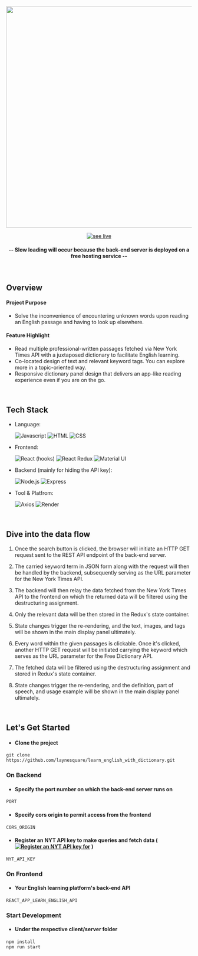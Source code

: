 </br>
<p align="center">
<img width='600' src='https://i.imgur.com/EOSLxYa.jpg'></img>
</p>

<div align="center">
  
[![see live](https://img.shields.io/badge/SEE%20LIVE-c26048?style=for-the-badge&logo=github)](https://laynesquare.github.io/learn_english_with_dictionary/)
 
#### -- Slow loading will occur because the back-end server is deployed on a free hosting service --
 </div>
  
<br/>

## Overview

#### Project Purpose

- Solve the inconvenience of encountering unknown words upon reading an English passage and having to look up elsewhere.

#### Feature Highlight

- Read multiple professional-written passages fetched via New York Times API with a juxtaposed dictionary to facilitate English learning.
- Co-located design of text and relevant keyword tags. You can explore more in a topic-oriented way.
- Responsive dictionary panel design that delivers an app-like reading experience even if you are on the go.

<br/>

## Tech Stack

- Language:<br/>

  ![Javascript](https://img.shields.io/badge/Javascript-c26048?style=for-the-badge)
  ![HTML](https://img.shields.io/badge/HTML-c26048?style=for-the-badge)
  ![CSS](https://img.shields.io/badge/CSS-c26048?style=for-the-badge)

- Frontend: <br/>

  ![React (hooks)](<https://img.shields.io/badge/React%20(Hooks)-c26048?style=for-the-badge>)
  ![React Redux](https://img.shields.io/badge/React%20Redux-c26048?style=for-the-badge)
  ![Material UI](https://img.shields.io/badge/Material%20UI-c26048?style=for-the-badge)

- Backend (mainly for hiding the API key): <br/>

  ![Node.js](https://img.shields.io/badge/Node.js-c26048?style=for-the-badge)
  ![Express](https://img.shields.io/badge/Express-c26048?style=for-the-badge)

- Tool & Platfrom: <br/>

  ![Axios](https://img.shields.io/badge/Axios-c26048?style=for-the-badge)
  ![Render](https://img.shields.io/badge/Render-c26048?style=for-the-badge)

<br/>

## Dive into the data flow

1. Once the search button is clicked, the browser will initiate an HTTP GET request sent to the REST API endpoint of the back-end server.

2. The carried keyword term in JSON form along with the request will then be handled by the backend, subsequently serving as the URL parameter for the New York Times API.

3. The backend will then relay the data fetched from the New York Times API to the frontend on which the returned data will be filtered using the destructuring assignment.

4. Only the relevant data will be then stored in the Redux's state container.

5. State changes trigger the re-rendering, and the text, images, and tags will be shown in the main display panel ultimately.

6. Every word within the given passages is clickable. Once it's clicked, another HTTP GET request will be initiated carrying the keyword which serves as the URL parameter for the Free Dictionary API.

7. The fetched data will be filtered using the destructuring assignment and stored in Redux's state container.

8. State changes trigger the re-rendering, and the definition, part of speech, and usage example will be shown in the main display panel ultimately.

<br/>

## Let's Get Started

- #### Clone the project

```
git clone https://github.com/laynesquare/learn_english_with_dictionary.git
```

### On Backend

- #### Specify the port number on which the back-end server runs on

```
PORT
```

- #### Specify cors origin to permit access from the frontend

```
CORS_ORIGIN
```

- #### Register an NYT API key to make queries and fetch data ( [![Register an NYT API key for](https://img.shields.io/badge/Register%20an%20NYT%20API%20key-c26048??style=flat-square)](https://developer.nytimes.com/accounts/create) )

```
NYT_API_KEY
```

### On Frontend

- #### Your English learning platform's back-end API

```
REACT_APP_LEARN_ENGLISH_API
```

### Start Development

- #### Under the respective client/server folder

```
npm install
npm run start
```
